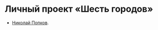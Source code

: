 # Личный проект «Шесть городов»

* [Николай Попков](https://up.htmlacademy.ru/react/15/user/281623).

